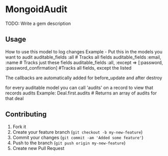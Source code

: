# MongoidAudit

TODO: Write a gem description


## Usage

How to use this model to log changes
Example - Put this in the models you want to audit
      auditable_fields :all # Tracks all fields
      auditable_fields :email, :name # Tracks just these fields
      auditable_fields :all, :except => [:password, :password_confirmation] #Tracks all fields, except the listed

The callbacks are automatically added for before_update and after destroy


for every auditable model you can call 'audits' on a record to view that records audits
Example: 
      Deal.first.audits # Returns an array of audits for that deal


## Contributing

1. Fork it
2. Create your feature branch (`git checkout -b my-new-feature`)
3. Commit your changes (`git commit -am 'Added some feature'`)
4. Push to the branch (`git push origin my-new-feature`)
5. Create new Pull Request
